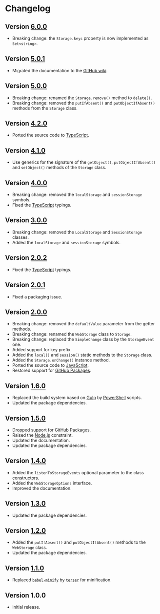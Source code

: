 # Changelog

## Version [6.0.0](https://github.com/cedx/webstorage.js/compare/v5.0.1...v6.0.0)
- Breaking change: the `Storage.keys` property is now implemented as `Set<string>`.

## Version [5.0.1](https://github.com/cedx/webstorage.js/compare/v5.0.0...v5.0.1)
- Migrated the documentation to the [GitHub wiki](https://github.com/cedx/webstorage.js/wiki).

## Version [5.0.0](https://github.com/cedx/webstorage.js/compare/v4.2.0...v5.0.0)
- Breaking change: renamed the `Storage.remove()` method to `delete()`.
- Breaking change: removed the `putIfAbsent()` and `putObjectIfAbsent()` methods from the `Storage` class.

## Version [4.2.0](https://github.com/cedx/webstorage.js/compare/v4.1.0...v4.2.0)
- Ported the source code to [TypeScript](https://www.typescriptlang.org).

## Version [4.1.0](https://github.com/cedx/webstorage.js/compare/v4.0.0...v4.1.0)
- Use generics for the signature of the `getObject()`, `putObjectIfAbsent()` and `setObject()` methods of the `Storage` class.

## Version [4.0.0](https://github.com/cedx/webstorage.js/compare/v3.0.0...v4.0.0)
- Breaking change: removed the `localStorage` and `sessionStorage` symbols.
- Fixed the [TypeScript](https://www.typescriptlang.org) typings.

## Version [3.0.0](https://github.com/cedx/webstorage.js/compare/v2.0.2...v3.0.0)
- Breaking change: removed the `LocalStorage` and `SessionStorage` classes.
- Added the `localStorage` and `sessionStorage` symbols.

## Version [2.0.2](https://github.com/cedx/webstorage.js/compare/v2.0.1...v2.0.2)
- Fixed the [TypeScript](https://www.typescriptlang.org) typings.

## Version [2.0.1](https://github.com/cedx/webstorage.js/compare/v2.0.0...v2.0.1)
- Fixed a packaging issue.

## Version [2.0.0](https://github.com/cedx/webstorage.js/compare/v1.6.0...v2.0.0)
- Breaking change: removed the `defaultValue` parameter from the getter methods.
- Breaking change: renamed the `WebStorage` class to `Storage`.
- Breaking change: replaced the `SimpleChange` class by the `StorageEvent` one.
- Added support for key prefix.
- Added the `local()` and `session()` static methods to the `Storage` class.
- Added the `Storage.onChange()` instance method.
- Ported the source code to [JavaScript](https://developer.mozilla.org/docs/Web/JavaScript).
- Restored support for [GitHub Packages](https://github.com/features/packages).

## Version [1.6.0](https://github.com/cedx/webstorage.js/compare/v1.5.0...v1.6.0)
- Replaced the build system based on [Gulp](https://gulpjs.com) by [PowerShell](https://learn.microsoft.com/powershell) scripts.
- Updated the package dependencies.

## Version [1.5.0](https://github.com/cedx/webstorage.js/compare/v1.4.0...v1.5.0)
- Dropped support for [GitHub Packages](https://github.com/features/packages).
- Raised the [Node.js](https://nodejs.org) constraint.
- Updated the documentation.
- Updated the package dependencies.

## Version [1.4.0](https://github.com/cedx/webstorage.js/compare/v1.3.0...v1.4.0)
- Added the `listenToStorageEvents` optional parameter to the class constructors.
- Added the `WebStorageOptions` interface.
- Improved the documentation.

## Version [1.3.0](https://github.com/cedx/webstorage.js/compare/v1.2.0...v1.3.0)
- Updated the package dependencies.

## Version [1.2.0](https://github.com/cedx/webstorage.js/compare/v1.1.0...v1.2.0)
- Added the `putIfAbsent()` and `putObjectIfAbsent()` methods to the `WebStorage` class.
- Updated the package dependencies.

## Version [1.1.0](https://github.com/cedx/webstorage.js/compare/v1.0.0...v1.1.0)
- Replaced [`babel-minify`](https://github.com/babel/minify) by [`terser`](https://terser.org) for minification.

## Version 1.0.0
- Initial release.
